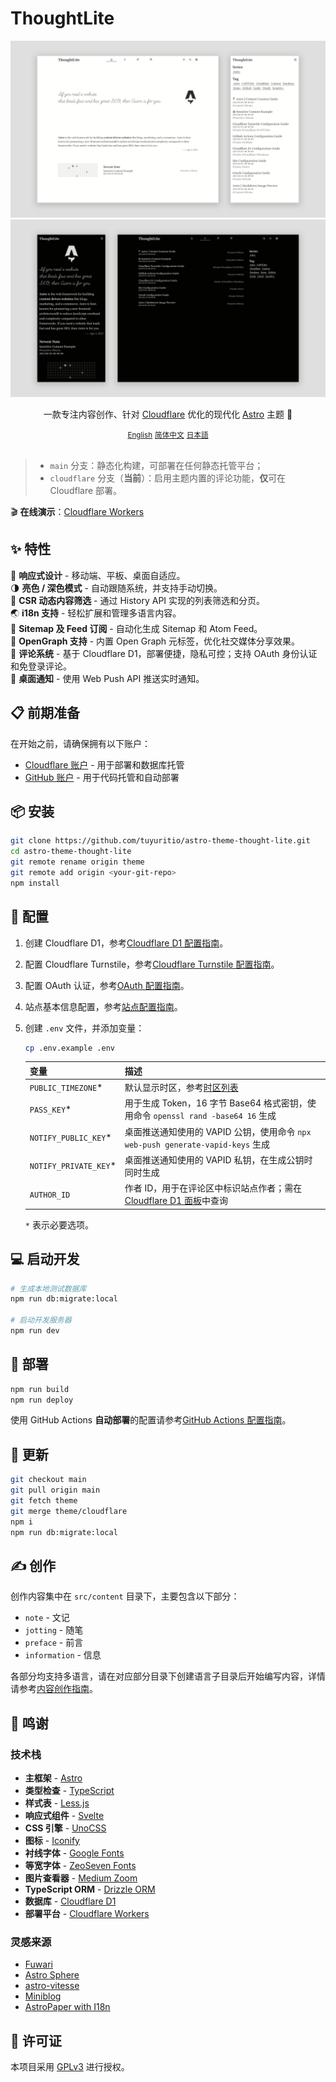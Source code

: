 # ThoughtLite

<div align="center">
    <img src=".github/assets/preview-light.webp">
    <img src=".github/assets/preview-dark.webp">
    <p></p>
    <p>一款专注内容创作、针对 <a href="https://www.cloudflare.com/">Cloudflare</a> 优化的现代化 <a href="https://astro.build/">Astro</a> 主题 🌟</p>
    <small><a href="README.md">English</a></small> <small><ins>简体中文</ins></small> <small><a href="README_ja.md">日本語</a></small>
</div>

<br />

> - `main` 分支：静态化构建，可部署在任何静态托管平台；
> - `cloudflare` 分支（**当前**）：启用主题内置的评论功能，**仅**可在 Cloudflare 部署。

🎬 **在线演示**：[Cloudflare Workers](https://thought-lite.ttio.workers.dev/zh-cn/)

## ✨ 特性

📱 **响应式设计** - 移动端、平板、桌面自适应。\
🌗 **亮色 / 深色模式** - 自动跟随系统，并支持手动切换。\
📃 **CSR 动态内容筛选** - 通过 History API 实现的列表筛选和分页。\
🌏 **i18n 支持** - 轻松扩展和管理多语言内容。\
📰 **Sitemap 及 Feed 订阅** - 自动化生成 Sitemap 和 Atom Feed。\
🔗 **OpenGraph 支持** - 内置 Open Graph 元标签，优化社交媒体分享效果。\
📝 **评论系统** - 基于 Cloudflare D1，部署便捷，隐私可控；支持 OAuth 身份认证和免登录评论。\
🔔 **桌面通知** - 使用 Web Push API 推送实时通知。

## 📋 前期准备

在开始之前，请确保拥有以下账户：

- [Cloudflare 账户](https://dash.cloudflare.com/sign-up) - 用于部署和数据库托管
- [GitHub 账户](https://github.com/signup) - 用于代码托管和自动部署

## 📦 安装

```sh
git clone https://github.com/tuyuritio/astro-theme-thought-lite.git
cd astro-theme-thought-lite
git remote rename origin theme
git remote add origin <your-git-repo>
npm install
```

## 🔧 配置

1. 创建 Cloudflare D1，参考[Cloudflare D1 配置指南](src/content/note/zh-cn/cloudflare-d1.md)。
2. 配置 Cloudflare Turnstile，参考[Cloudflare Turnstile 配置指南](src/content/note/zh-cn/cloudflare-turnstile.md)。
3. 配置 OAuth 认证，参考[OAuth 配置指南](src/content/note/zh-cn/oauth.md)。
4. 站点基本信息配置，参考[站点配置指南](src/content/note/zh-cn/configuration.md)。
5. 创建 `.env` 文件，并添加变量：

    ```sh
    cp .env.example .env
    ```

    | 变量 | 描述 |
    | - | - |
    | `PUBLIC_TIMEZONE`* | 默认显示时区，参考[时区列表](https://en.wikipedia.org/wiki/List_of_tz_database_time_zones#List) |
    | `PASS_KEY`* | 用于生成 Token，16 字节 Base64 格式密钥，使用命令 `openssl rand -base64 16` 生成 |
    | `NOTIFY_PUBLIC_KEY`* | 桌面推送通知使用的 VAPID 公钥，使用命令 `npx web-push generate-vapid-keys` 生成 |
    | `NOTIFY_PRIVATE_KEY`* | 桌面推送通知使用的 VAPID 私钥，在生成公钥时同时生成 |
    | `AUTHOR_ID` | 作者 ID，用于在评论区中标识站点作者；需在 [Cloudflare D1 面板](https://dash.cloudflare.com/?to=/:account/workers/d1)中查询 |

    `*` 表示必要选项。

## 💻 启动开发

```sh
# 生成本地测试数据库
npm run db:migrate:local

# 启动开发服务器
npm run dev
```

## 🚀 部署

```sh
npm run build
npm run deploy
```

使用 GitHub Actions **自动部署**的配置请参考[GitHub Actions 配置指南](src/content/note/zh-cn/github-actions.md)。

## 🔄 更新

```sh
git checkout main
git pull origin main
git fetch theme
git merge theme/cloudflare
npm i
npm run db:migrate:local
```

## ✍️ 创作

创作内容集中在 `src/content` 目录下，主要包含以下部分：

- `note` - 文记
- `jotting` - 随笔
- `preface` - 前言
- `information` - 信息

各部分均支持多语言，请在对应部分目录下创建语言子目录后开始编写内容，详情请参考[内容创作指南](src/content/note/zh-cn/content.md)。

## 🙏 鸣谢

### 技术栈

- **主框架** - [Astro](https://astro.build/)
- **类型检查** - [TypeScript](https://www.typescriptlang.org/)
- **样式表** - [Less.js](https://lesscss.org/)
- **响应式组件** - [Svelte](https://svelte.dev/)
- **CSS 引擎** - [UnoCSS](https://unocss.dev/)
- **图标** - [Iconify](https://iconify.design/)
- **衬线字体** - [Google Fonts](https://fonts.google.com/)
- **等宽字体** - [ZeoSeven Fonts](https://fonts.zeoseven.com/)
- **图片查看器** - [Medium Zoom](https://github.com/francoischalifour/medium-zoom)
- **TypeScript ORM** - [Drizzle ORM](https://orm.drizzle.team/)
- **数据库** - [Cloudflare D1](https://developers.cloudflare.com/d1/)
- **部署平台** - [Cloudflare Workers](https://workers.cloudflare.com/)

### 灵感来源

- [Fuwari](https://github.com/saicaca/fuwari)
- [Astro Sphere](https://github.com/markhorn-dev/astro-sphere)
- [astro-vitesse](https://github.com/adrian-ub/astro-vitesse)
- [Miniblog](https://github.com/nicholasdly/miniblog)
- [AstroPaper with I18n](https://github.com/yousef8/astro-paper-i18n)

## 📜 许可证

本项目采用 [GPLv3](LICENSE) 进行授权。
